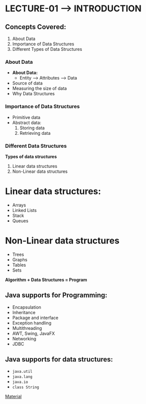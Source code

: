 # LECTURE-01 --> INTRODUCTION

## Concepts Covered:
1. About Data
2. Importance of Data Structures
3. Different Types of Data Structures

### About Data
- **About Data:**
  - Entity --> Attributes --> Data
- Source of data
- Measuring the size of data
- Why Data Structures

### Importance of Data Structures
- Primitive data
- Abstract data:
  1. Storing data
  2. Retrieving data

### Different Data Structures
**Types of data structures**
1. Linear data structures
2. Non-Linear data structures

# Linear data structures:
- Arrays
- Linked Lists
- Stack
- Queues

# Non-Linear data structures
- Trees
- Graphs
- Tables
- Sets

**Algorithm + Data Structures = Program**

## Java supports for Programming:
- Encapsulation
- Inheritance
- Package and interface
- Exception handling
- Multithreading
- AWT, Swing, JavaFX
- Networking
- JDBC

## Java supports for data structures:
- `java.util`
- `java.lang`
- `java.io`
- `class String`

[Material](https://onlinecourses.nptel.ac.in/noc24_cs96/unit?unit=17&lesson=23)
